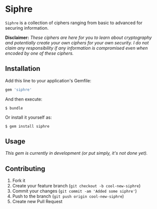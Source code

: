 # Siphre

`Siphre` is a collection of ciphers ranging from basic to advanced for securing information.

**Disclaimer:** _These ciphers are here for you to learn about cryptography and potentially create your own ciphers for your own security. I do *not* claim any responsibility if any information is compromised even when encoded by one of these ciphers._

## Installation

Add this line to your application's Gemfile:

```ruby
gem 'siphre'
```

And then execute:

    $ bundle

Or install it yourself as:

    $ gem install siphre

## Usage

_This gem is currently in development (or put simply, it's not done yet)._

## Contributing

1. Fork it
2. Create your feature branch (`git checkout -b cool-new-siphre`)
3. Commit your changes (`git commit -am 'Added some siphre'`)
4. Push to the branch (`git push origin cool-new-siphre`)
5. Create new Pull Request
